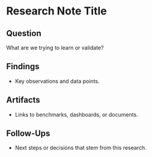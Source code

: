 # Research Note Title

## Question
What are we trying to learn or validate?

## Findings
- Key observations and data points.

## Artifacts
- Links to benchmarks, dashboards, or documents.

## Follow-Ups
- Next steps or decisions that stem from this research.
